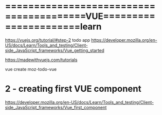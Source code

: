 # ========================================VUE======================learn
https://vuejs.org/tutorial/#step-2
todo app
https://developer.mozilla.org/en-US/docs/Learn/Tools_and_testing/Client-side_JavaScript_frameworks/Vue_getting_started

https://madewithvuejs.com/tutorials

vue create moz-todo-vue

<template>
  <div id="app">
    <h1>To-Do List</h1>
  </div>
</template>



# 2  - creating first VUE component
https://developer.mozilla.org/en-US/docs/Learn/Tools_and_testing/Client-side_JavaScript_frameworks/Vue_first_component


